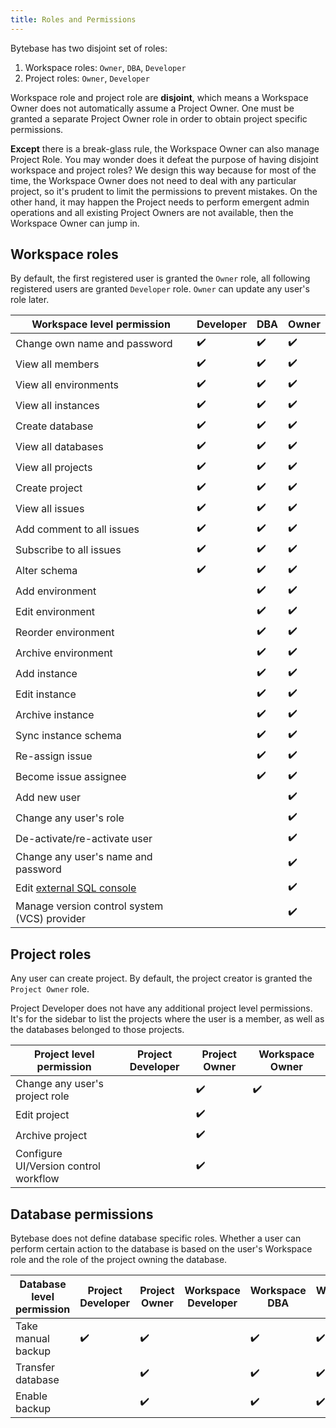 ```yaml
---
title: Roles and Permissions
---
```


Bytebase has two disjoint set of roles:

1. Workspace roles: `Owner`, `DBA`, `Developer`
2. Project roles: `Owner`, `Developer`

<hint-block type="info">

Workspace role and project role are **disjoint**, which means a Workspace Owner does not automatically assume a Project Owner. One must be granted a separate Project Owner role in order to obtain project specific permissions.

**Except** there is a break-glass rule, the Workspace Owner can also manage Project Role. You may wonder does it defeat the purpose of having disjoint workspace and project roles? We design this way because for most of the time, the Workspace Owner does not need to deal with any particular project, so it's prudent to limit the permissions to prevent mistakes. On the other hand, it may happen the Project needs to perform emergent admin operations and all existing Project Owners are not available, then the Workspace Owner can jump in.

</hint-block>

## Workspace roles

By default, the first registered user is granted the `Owner` role, all following registered users are granted `Developer` role. `Owner` can update any user's role later.

| Workspace level permission                                       | Developer | DBA | Owner |
| ---------------------------------------------------------------- | --------- | --- | ----- |
| Change own name and password                                     | ✔️        | ✔️  | ✔️    |
| View all members                                                 | ✔️        | ✔️  | ✔️    |
| View all environments                                            | ✔️        | ✔️  | ✔️    |
| View all instances                                               | ✔️        | ✔️  | ✔️    |
| Create database                                                  | ✔️        | ✔️  | ✔️    |
| View all databases                                               | ✔️        | ✔️  | ✔️    |
| View all projects                                                | ✔️        | ✔️  | ✔️    |
| Create project                                                   | ✔️        | ✔️  | ✔️    |
| View all issues                                                  | ✔️        | ✔️  | ✔️    |
| Add comment to all issues                                        | ✔️        | ✔️  | ✔️    |
| Subscribe to all issues                                          | ✔️        | ✔️  | ✔️    |
| Alter schema                                                     | ✔️        | ✔️  | ✔️    |
| Add environment                                                  |           | ✔️  | ✔️    |
| Edit environment                                                 |           | ✔️  | ✔️    |
| Reorder environment                                              |           | ✔️  | ✔️    |
| Archive environment                                              |           | ✔️  | ✔️    |
| Add instance                                                     |           | ✔️  | ✔️    |
| Edit instance                                                    |           | ✔️  | ✔️    |
| Archive instance                                                 |           | ✔️  | ✔️    |
| Sync instance schema                                             |           | ✔️  | ✔️    |
| Re-assign issue                                                  |           | ✔️  | ✔️    |
| Become issue assignee                                            |           | ✔️  | ✔️    |
| Add new user                                                     |           |     | ✔️    |
| Change any user's role                                           |           |     | ✔️    |
| De-activate/re-activate user                                     |           |     | ✔️    |
| Change any user's name and password                              |           |     | ✔️    |
| Edit [external SQL console](/docs/settings/external-sql-console) |           |     | ✔️    |
| Manage version control system (VCS) provider                     |           |     | ✔️    |

## Project roles

Any user can create project. By default, the project creator is granted the `Project Owner` role.

<hint-block type="info">

Project Developer does not have any additional project level permissions. It's for the sidebar to list the projects where the user is a member, as well as the databases belonged to those projects.

</hint-block>

| Project level permission              | Project Developer | Project Owner | Workspace Owner |
| ------------------------------------- | ----------------- | ------------- | --------------- |
| Change any user's project role        |                   | ✔️            | ✔️              |
| Edit project                          |                   | ✔️            |                 |
| Archive project                       |                   | ✔️            |                 |
| Configure UI/Version control workflow |                   | ✔️            |                 |

## Database permissions

Bytebase does not define database specific roles. Whether a user can perform certain action to the database is based on the user's Workspace role and the role of the project owning the database.

| Database level permission | Project Developer | Project Owner | Workspace Developer | Workspace DBA | Workspace Owner |
| ------------------------- | ----------------- | ------------- | ------------------- | ------------- | --------------- |
| Take manual backup        | ✔️                | ✔️            |                     | ✔️            | ✔️              |
| Transfer database         |                   | ✔️            |                     | ✔️            | ✔️              |
| Enable backup             |                   | ✔️            |                     | ✔️            | ✔️              |
